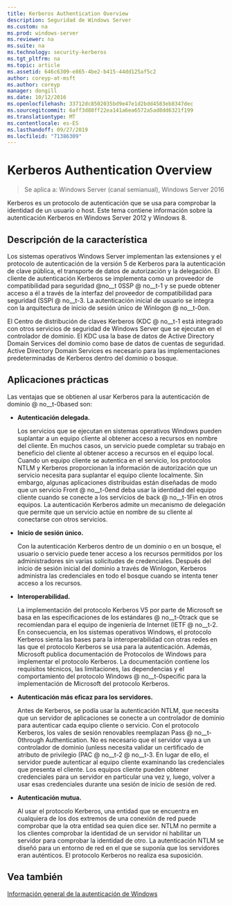 ```yaml
---
title: Kerberos Authentication Overview
description: Seguridad de Windows Server
ms.custom: na
ms.prod: windows-server
ms.reviewer: na
ms.suite: na
ms.technology: security-kerberos
ms.tgt_pltfrm: na
ms.topic: article
ms.assetid: 646c6309-e865-4be2-b415-44dd125af5c2
author: coreyp-at-msft
ms.author: coreyp
manager: dongill
ms.date: 10/12/2016
ms.openlocfilehash: 33712dc8502035bd9e47e1d2bdd4583eb8347dec
ms.sourcegitcommit: 6aff3d88ff22ea141a6ea6572a5ad8dd6321f199
ms.translationtype: MT
ms.contentlocale: es-ES
ms.lasthandoff: 09/27/2019
ms.locfileid: "71386309"
---
```

# <a name="kerberos-authentication-overview"></a>Kerberos Authentication Overview

>Se aplica a: Windows Server (canal semianual), Windows Server 2016

Kerberos es un protocolo de autenticación que se usa para comprobar la identidad de un usuario o host. Este tema contiene información sobre la autenticación Kerberos en Windows Server 2012 y Windows 8.

## <a name="BKMK_OVER"></a>Descripción de la característica
Los sistemas operativos Windows Server implementan las extensiones y el protocolo de autenticación de la versión 5 de Kerberos para la autenticación de clave pública, el transporte de datos de autorización y la delegación. El cliente de autenticación Kerberos se implementa como un proveedor de compatibilidad para seguridad @no__t 0SSP @ no__t-1 y se puede obtener acceso a él a través de la interfaz del proveedor de compatibilidad para seguridad \(SSPI @ no__t-3. La autenticación inicial de usuario se integra con la arquitectura de inicio de sesión único de Winlogon @ no__t-0on.

El Centro de distribución de claves Kerberos \(KDC @ no__t-1 está integrado con otros servicios de seguridad de Windows Server que se ejecutan en el controlador de dominio. El KDC usa la base de datos de Active Directory Domain Services del dominio como base de datos de cuentas de seguridad. Active Directory Domain Services es necesario para las implementaciones predeterminadas de Kerberos dentro del dominio o bosque.

## <a name="kerb_tr_Kerb_Benefits"></a>Aplicaciones prácticas
Las ventajas que se obtienen al usar Kerberos para la autenticación de dominio @ no__t-0based son:

-   **Autenticación delegada.**

    Los servicios que se ejecutan en sistemas operativos Windows pueden suplantar a un equipo cliente al obtener acceso a recursos en nombre del cliente. En muchos casos, un servicio puede completar su trabajo en beneficio del cliente al obtener acceso a recursos en el equipo local. Cuando un equipo cliente se autentica en el servicio, los protocolos NTLM y Kerberos proporcionan la información de autorización que un servicio necesita para suplantar el equipo cliente localmente. Sin embargo, algunas aplicaciones distribuidas están diseñadas de modo que un servicio Front @ no__t-0end deba usar la identidad del equipo cliente cuando se conecte a los servicios de back @ no__t-1Fin en otros equipos. La autenticación Kerberos admite un mecanismo de delegación que permite que un servicio actúe en nombre de su cliente al conectarse con otros servicios.

-   **Inicio de sesión único.**

    Con la autenticación Kerberos dentro de un dominio o en un bosque, el usuario o servicio puede tener acceso a los recursos permitidos por los administradores sin varias solicitudes de credenciales. Después del inicio de sesión inicial del dominio a través de Winlogon, Kerberos administra las credenciales en todo el bosque cuando se intenta tener acceso a los recursos.

-   **Interoperabilidad.**

    La implementación del protocolo Kerberos V5 por parte de Microsoft se basa en las especificaciones de los estándares @ no__t-0track que se recomiendan para el equipo de ingeniería de Internet \(IETF @ no__t-2. En consecuencia, en los sistemas operativos Windows, el protocolo Kerberos sienta las bases para la interoperabilidad con otras redes en las que el protocolo Kerberos se usa para la autenticación. Además, Microsoft publica documentación de Protocolos de Windows para implementar el protocolo Kerberos. La documentación contiene los requisitos técnicos, las limitaciones, las dependencias y el comportamiento del protocolo Windows @ no__t-0specific para la implementación de Microsoft del protocolo Kerberos.

-   **Autenticación más eficaz para los servidores.**

    Antes de Kerberos, se podía usar la autenticación NTLM, que necesita que un servidor de aplicaciones se conecte a un controlador de dominio para autenticar cada equipo cliente o servicio. Con el protocolo Kerberos, los vales de sesión renovables reemplazan Pass @ no__t-0through Authentication. No es necesario que el servidor vaya a un controlador de dominio \(unless necesita validar un certificado de atributo de privilegio \(PAC @ no__t-2 @ no__t-3. En lugar de ello, el servidor puede autenticar al equipo cliente examinando las credenciales que presenta el cliente. Los equipos cliente pueden obtener credenciales para un servidor en particular una vez y, luego, volver a usar esas credenciales durante una sesión de inicio de sesión de red.

-   **Autenticación mutua.**

    Al usar el protocolo Kerberos, una entidad que se encuentra en cualquiera de los dos extremos de una conexión de red puede comprobar que la otra entidad sea quien dice ser. NTLM no permite a los clientes comprobar la identidad de un servidor ni habilitar un servidor para comprobar la identidad de otro. La autenticación NTLM se diseñó para un entorno de red en el que se suponía que los servidores eran auténticos. El protocolo Kerberos no realiza esa suposición.

## <a name="see-also"></a>Vea también
[Información general de la autenticación de Windows](../windows-authentication/windows-authentication-overview.md)


